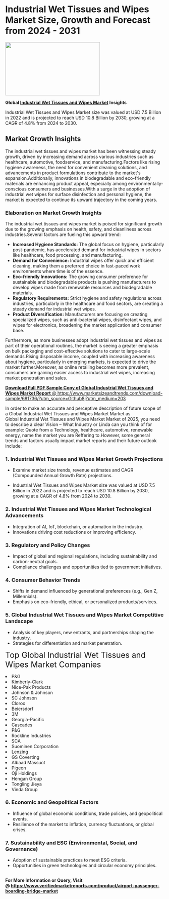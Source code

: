 <H1>Industrial Wet Tissues and Wipes Market Size, Growth and Forecast from 2024 - 2031</H1><img class="aligncenter size-medium wp-image-584254" src="https://thirdeyenews.in/wp-content/uploads/2024/09/Global-Market-Research-300x168.jpeg" alt="" width="300" height="168" /><p><strong>Global&nbsp;<a href="https://www.marketsizeandtrends.com/download-sample/681736/?utm_source=Github8j?utm_medium=203">Industrial Wet Tissues and Wipes Market</a> Insights</strong></p><p>Industrial Wet Tissues and Wipes Market size was valued at USD 7.5 Billion in 2022 and is projected to reach USD 10.8 Billion by 2030, growing at a CAGR of 4.8% from 2024 to 2030.</p><p><h2>Market Growth Insights</h2> <p>The industrial wet tissues and wipes market has been witnessing steady growth, driven by increasing demand across various industries such as healthcare, automotive, foodservice, and manufacturing.Factors like rising hygiene awareness, the need for convenient cleaning solutions, and advancements in product formulations contribute to the market's expansion.Additionally, innovations in biodegradable and eco-friendly materials are enhancing product appeal, especially among environmentally-conscious consumers and businesses.With a surge in the adoption of industrial wet wipes for surface disinfection and personal hygiene, the market is expected to continue its upward trajectory in the coming years.</p> <p><a href="#"></a></p> <h3>Elaboration on Market Growth Insights</h3> <p>The industrial wet tissues and wipes market is poised for significant growth due to the growing emphasis on health, safety, and cleanliness across industries.Several factors are fueling this upward trend:</p> <ul> <li><strong>Increased Hygiene Standards:</strong> The global focus on hygiene, particularly post-pandemic, has accelerated demand for industrial wipes in sectors like healthcare, food processing, and manufacturing.</li> <li><strong>Demand for Convenience:</strong> Industrial wipes offer quick and efficient cleaning, making them a preferred choice in fast-paced work environments where time is of the essence.</li> <li><strong>Eco-friendly Innovations:</strong> The growing consumer preference for sustainable and biodegradable products is pushing manufacturers to develop wipes made from renewable resources and biodegradable materials.</li> <li><strong>Regulatory Requirements:</strong> Strict hygiene and safety regulations across industries, particularly in the healthcare and food sectors, are creating a steady demand for industrial wet wipes.</li> <li><strong>Product Diversification:</strong> Manufacturers are focusing on creating specialized wipes, such as anti-bacterial wipes, disinfectant wipes, and wipes for electronics, broadening the market application and consumer base.</li> </ul> <p>Furthermore, as more businesses adopt industrial wet tissues and wipes as part of their operational routines, the market is seeing a greater emphasis on bulk packaging and cost-effective solutions to cater to large-scale demands.Rising disposable income, coupled with increasing awareness about hygiene, particularly in emerging markets, is expected to drive the market further.Moreover, as online retailing becomes more prevalent, consumers are gaining easier access to industrial wet wipes, increasing market penetration and sales.</p> <p><a href="#"></p><p><span class=""><strong>Download Full PDF Sample Copy of Global Industrial Wet Tissues and Wipes Market Report</strong> @ <a href="https://www.marketsizeandtrends.com/download-sample/681736/?utm_source=Github8j?utm_medium=203" target="_blank">https://www.marketsizeandtrends.com/download-sample/681736/?utm_source=Github8j?utm_medium=203</a></span></p><p>In order to make an accurate and perceptive description of future scope of a Global&nbsp;Industrial Wet Tissues and Wipes Market Market as Global&nbsp;Industrial Wet Tissues and Wipes Market Market of 2025, you need to describe a clear Vision &ndash; What Industry or Linda can you think of for example: Quote from a Technology, healthcare, automotive, renewable energy, name the market you are Reffering to.However, some general trends and factors usually impact market reports and their future outlook include:</p><h3>1.&nbsp;<strong>Industrial Wet Tissues and Wipes Market Growth Projections</strong></h3><ul><li>Examine market size trends, revenue estimates and CAGR (Compounded Annual Growth Rate) projections.</li><li><p>Industrial Wet Tissues and Wipes Market size was valued at USD 7.5 Billion in 2022 and is projected to reach USD 10.8 Billion by 2030, growing at a CAGR of 4.8% from 2024 to 2030.</p></li></ul><h3>2.&nbsp;<strong>Industrial Wet Tissues and Wipes Market Technological Advancements</strong></h3><ul><li>Integration of AI, IoT, blockchain, or automation in the industry.</li><li>Innovations driving cost reductions or improving efficiency.</li></ul><h3>3.&nbsp;<strong>Regulatory and Policy Changes</strong></h3><ul><li>Impact of global and regional regulations, including sustainability and carbon-neutral goals.</li><li>Compliance challenges and opportunities tied to government initiatives.</li></ul><h3>4.&nbsp;<strong>Consumer Behavior Trends</strong></h3><ul><li>Shifts in demand influenced by generational preferences (e.g., Gen Z, Millennials).</li><li>Emphasis on eco-friendly, ethical, or personalized products/services.</li></ul><h3>5.&nbsp;<strong>Global Industrial Wet Tissues and Wipes Market Competitive Landscape</strong></h3><ul><li>Analysis of key players, new entrants, and partnerships shaping the industry.</li><li>Strategies for differentiation and market penetration.</li></ul><p data-pm-slice="1 1 []"><span style="color: inherit; font-family: inherit; font-size: 25px;">Top Global Industrial Wet Tissues and Wipes Market Companies</span></p><div class="" data-test-id=""><p><li>P&G</li><li> Kimberly-Clark</li><li> Nice-Pak Products</li><li> Johnson & Johnson</li><li> SC Johnson</li><li> Clorox</li><li> Beiersdorf</li><li> 3M</li><li> Georgia-Pacific</li><li> Cascades</li><li> P&G</li><li> Rockline Industries</li><li> SCA</li><li> Suominen Corporation</li><li> Lenzing</li><li> GS Coverting</li><li> Albaad Massuot</li><li> Pigeon</li><li> Oji Holdings</li><li> Hengan Group</li><li> Tongling Jieya</li><li> Vinda Group</li></p></div><h3>6.&nbsp;<strong>Economic and Geopolitical Factors</strong></h3><ul><li>Influence of global economic conditions, trade policies, and geopolitical events.</li><li>Resilience of the market to inflation, currency fluctuations, or global crises.</li></ul><h3>7.&nbsp;<strong>Sustainability and ESG (Environmental, Social, and Governance)</strong></h3><ul><li>Adoption of sustainable practices to meet ESG criteria.</li><li>Opportunities in green technologies and circular economy principles.</li></ul><h2><strong style="font-size: 14px;">For More Information or Query, Visit @&nbsp;</strong><a style="background-color: #ffffff; font-size: 14px;" href="https://www.marketsizeandtrends.com/report/industrial-wet-tissues-and-wipes-market/" target="_blank">https://www.verifiedmarketreports.com/product/airport-passenger-boarding-bridge-market</a></h2>